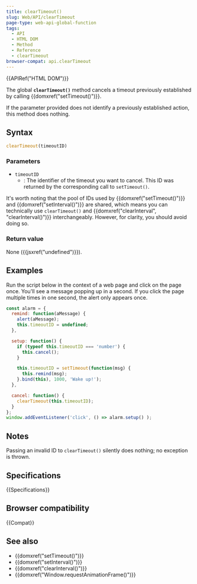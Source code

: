 ```yaml
---
title: clearTimeout()
slug: Web/API/clearTimeout
page-type: web-api-global-function
tags:
  - API
  - HTML DOM
  - Method
  - Reference
  - clearTimeout
browser-compat: api.clearTimeout
---
```

{{APIRef("HTML DOM")}}

The global **`clearTimeout()`** method cancels a timeout previously established
by calling {{domxref("setTimeout()")}}.

If the parameter provided does not identify a previously established action,
this method does nothing.

## Syntax

```js
clearTimeout(timeoutID)
```

### Parameters

- `timeoutID`
  - : The identifier of the timeout you want to cancel. This ID was returned by the
    corresponding call to `setTimeout()`.

It's worth noting that the pool of IDs used by
{{domxref("setTimeout()")}} and
{{domxref("setInterval()")}} are shared, which
means you can technically use `clearTimeout()` and
{{domxref("clearInterval", "clearInterval()")}}
interchangeably. However, for clarity, you should avoid doing so.

### Return value

None ({{jsxref("undefined")}}).

## Examples

Run the script below in the context of a web page and click on the page once. You'll
see a message popping up in a second. If you click the page multiple times in
one second, the alert only appears once.

```js
const alarm = {
  remind: function(aMessage) {
    alert(aMessage);
    this.timeoutID = undefined;
  },

  setup: function() {
    if (typeof this.timeoutID === 'number') {
      this.cancel();
    }

    this.timeoutID = setTimeout(function(msg) {
      this.remind(msg);
    }.bind(this), 1000, 'Wake up!');
  },

  cancel: function() {
    clearTimeout(this.timeoutID);
  }
};
window.addEventListener('click', () => alarm.setup() );
```

## Notes

Passing an invalid ID to `clearTimeout()` silently does nothing; no
exception is thrown.

## Specifications

{{Specifications}}

## Browser compatibility

{{Compat}}

## See also

- {{domxref("setTimeout()")}}
- {{domxref("setInterval()")}}
- {{domxref("clearInterval()")}}
- {{domxref("Window.requestAnimationFrame()")}}
